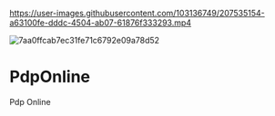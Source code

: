 

https://user-images.githubusercontent.com/103136749/207535154-a63100fe-dddc-4504-ab07-61876f333293.mp4

![7aa0ffcab7ec31fe71c6792e09a78d52](https://user-images.githubusercontent.com/103136749/207534346-635062e1-8f7c-44c3-9525-e8006151599a.jpg)
# PdpOnline
Pdp Online
